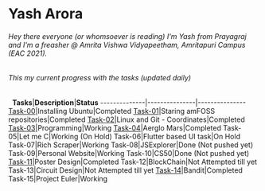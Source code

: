 # Yash Arora
###### Hey there everyone (or whomsoever is reading) I'm Yash from Prayagraj and I'm a freasher @ Amrita Vishwa Vidyapeetham, Amritapuri Campus (EAC 2021).
###### This my current progress with the tasks (updated daily)
&nbsp;
**Tasks**|**Description**|**Status**
--------------|---------------|---------------
[Task-00](https://github.com/yasharora102/amfoss-tasks/tree/main/task-00)|Installing Ubuntu|Completed
[Task-01](https://github.com/yasharora102/amfoss-tasks/tree/main/task-01)|Staring amFOSS repositories|Completed
[Task-02](https://github.com/yasharora102/amfoss-tasks/tree/main/task-02)|Linux and Git - Coordinates|Completed
[Task-03](https://github.com/yasharora102/amfoss-tasks/tree/main/task-03)|Programming|Working
[Task-04](https://github.com/yasharora102/amfoss-tasks/tree/main/task-04)|Aerglo Mars|Completed
Task-05|Let me C|Working (On Hold)
Task-06|Flutter based UI task|On Hold
Task-07|Rich Scraper|Working
Task-08|JSExplorer|Done (Not pushed yet)
Task-09|Personal Website|Working
Task-10|CS50|Done (Not pushed yet)
[Task-11](https://github.com/yasharora102/amfoss-tasks/tree/main/task-11)|Poster Design|Completed
Task-12|BlockChain|Not Attempted till yet
Task-13|Circuit Design|Not Attempted till yet
[Task-14](https://github.com/yasharora102/amfoss-tasks/tree/main/task-14)|Bandit|Completed
Task-15|Project Euler|Working

